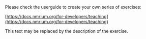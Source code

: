 Please check the userguide to create your own series of exercises:

[https://docs.nmrium.org/for-developers/teaching](https://docs.nmrium.org/for-developers/teaching)

This text may be replaced by the description of the exercise.

<!-- LINKS -->
